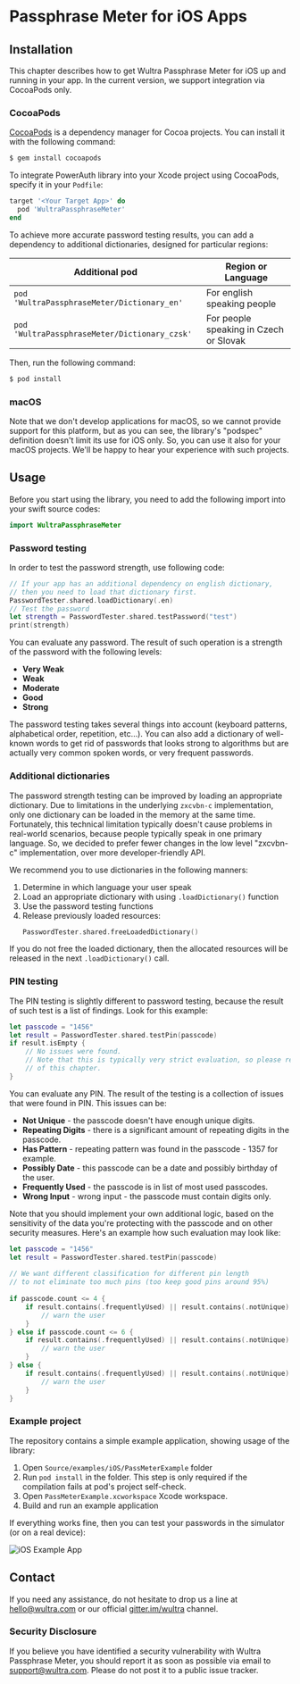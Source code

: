 # Passphrase Meter for iOS Apps

## Installation 

This chapter describes how to get Wultra Passphrase Meter for iOS up and running in your app. In the current version, we support integration via CocoaPods only.

### CocoaPods

[CocoaPods](http://cocoapods.org) is a dependency manager for Cocoa projects. You can install it with the following command:
```bash
$ gem install cocoapods
```

To integrate PowerAuth library into your Xcode project using CocoaPods, specify it in your `Podfile`:
```ruby
target '<Your Target App>' do
  pod 'WultraPassphraseMeter'
end
```

To achieve more accurate password testing results, you can add a dependency to additional dictionaries, designed for particular regions:

| Additional pod | Region or Language |
|----------------|--------------------|
| `pod 'WultraPassphraseMeter/Dictionary_en'`   | For english speaking people |
| `pod 'WultraPassphraseMeter/Dictionary_czsk'` | For people speaking in Czech or Slovak |


Then, run the following command:
```bash
$ pod install
```

### macOS

Note that we don't develop applications for macOS, so we cannot provide support for this platform, but as you can see, the library's "podspec" definition doesn't limit its use for iOS only. So, you can use it also for your macOS projects. We'll be happy to hear your experience with such projects.

## Usage

Before you start using the library, you need to add the following import into your swift source codes:

```swift
import WultraPassphraseMeter
```

### Password testing

In order to test the password strength, use following code:

```swift
// If your app has an additional dependency on english dictionary,  
// then you need to load that dictionary first.
PasswordTester.shared.loadDictionary(.en)
// Test the password
let strength = PasswordTester.shared.testPassword("test")
print(strength)
```

You can evaluate any password. The result of such operation is a strength of the password with the following levels:

- **Very Weak**
- **Weak**
- **Moderate**
- **Good**
- **Strong**

The password testing takes several things into account (keyboard patterns, alphabetical order, repetition, etc...). You can also add a dictionary of well-known words to get rid of passwords that looks strong to algorithms but are actually very common spoken words, or very frequent passwords.

### Additional dictionaries

The password strength testing can be improved by loading an appropriate dictionary. Due to limitations in the underlying `zxcvbn-c` implementation, only one dictionary can be loaded in the memory at the same time. Fortunately, this technical limitation typically doesn't cause problems in real-world scenarios, because people typically speak in one primary language. So, we decided to prefer fewer changes in the low level "zxcvbn-c" implementation, over more developer-friendly API.

We recommend you to use dictionaries in the following manners:

1. Determine in which language your user speak
1. Load an appropriate dictionary with using `.loadDictionary()` function
1. Use the password testing functions
1. Release previously loaded resources:
   ```swift
   PasswordTester.shared.freeLoadedDictionary()
   ```

If you do not free the loaded dictionary, then the allocated resources will be released in the next `.loadDictionary()` call.


### PIN testing

The PIN testing is slightly different to password testing, because the result of such test is a list of findings. Look for this example:

```swift
let passcode = "1456"
let result = PasswordTester.shared.testPin(passcode)
if result.isEmpty {
    // No issues were found. 
    // Note that this is typically very strict evaluation, so please read the rest
    // of this chapter. 
}
```

You can evaluate any PIN. The result of the testing is a collection of issues that were found in PIN. This issues can be:

- **Not Unique** - the passcode doesn't have enough unique digits.
- **Repeating Digits** - there is a significant amount of repeating digits in the passcode.
- **Has Pattern** - repeating pattern was found in the passcode - 1357 for example.
- **Possibly Date** - this passcode can be a date and possibly birthday of the user.
- **Frequently Used** - the passcode is in list of most used passcodes.
- **Wrong Input** - wrong input - the passcode must contain digits only.

Note that you should implement your own additional logic, based on the sensitivity of the data you're protecting with the passcode and on other security measures. Here's an example how such evaluation may look like:

```swift
let passcode = "1456"
let result = PasswordTester.shared.testPin(passcode)
            
// We want different classification for different pin length
// to not eliminate too much pins (too keep good pins around 95%)
    
if passcode.count <= 4 {
    if result.contains(.frequentlyUsed) || result.contains(.notUnique) {
        // warn the user
    }
} else if passcode.count <= 6 {
    if result.contains(.frequentlyUsed) || result.contains(.notUnique) || result.contains(.repeatingCharacters) {
        // warn the user
    } 
} else {
    if result.contains(.frequentlyUsed) || result.contains(.notUnique) || result.contains(.repeatingCharacters) || result.contains(.patternFound) {
        // warn the user
    }
}
```

### Example project

The repository contains a simple example application, showing usage of the library:

1. Open `Source/examples/iOS/PassMeterExample` folder
1. Run `pod install` in the folder. This step is only required if the compilation fails at pod's project self-check.
1. Open `PassMeterExample.xcworkspace` Xcode workspace. 
1. Build and run an example application

If everything works fine, then you can test your passwords in the simulator (or on a real device):

![iOS Example App](./images/ios-tester.png)

## Contact

If you need any assistance, do not hesitate to drop us a line at [hello@wultra.com](mailto:hello@wultra.com) or our official [gitter.im/wultra](https://gitter.im/wultra) channel.

### Security Disclosure

If you believe you have identified a security vulnerability with Wultra Passphrase Meter, you should report it as soon as possible via email to [support@wultra.com](mailto:support@wultra.com). Please do not post it to a public issue tracker.
